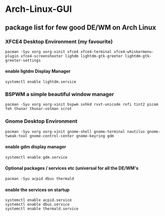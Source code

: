 # Arch-Linux-GUI
## package list for few good DE/WM on Arch Linux

### XFCE4 Desktop Environment (my favourite)<br />

```pacman -Syu xorg xorg-xinit xfce4 xfce4-terminal xfce4-whiskermenu-plugin xfce4-screenshooter lighdm lightdm-gtk-greeter lightdm-gtk-greeter-settings```

#### enable ligtdm Display Manager <br />

```systemctl enable lightdm.service```

### BSPWM a simple beautiful window manager<br />
```pacman -Syu xorg xorg-xinit bspwm sxhkd rxvt-unicode rofi tint2 picom feh thunar thunar-volman scrot``` 

### Gnome Desktop Environment <br />

```pacman -Syu xorg xorg-xinit gnome-shell gnome-terminal nautilus gnome-tweak-tool gnome-control-center gnome-keyring gdm```

#### enable gdm display manager <br />

```systemctl enable gdm.service```

#### Optional packages / services etc (universal for all the DE/WM's <br /> 

```pacman -Syu acpid dbus thermald```

#### enable the services on startup <br />
```systemctl enable acpid.service```<br />
```systemctl enable dbus.service```<br />
```systemctl enable thermald.service```<br />
